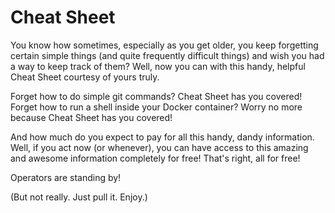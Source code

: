 # Cheat Sheet

You know how sometimes, especially as you get older, you keep forgetting certain simple things (and quite
frequently difficult things) and wish you had a way to keep track of them? Well, now you can with this handy,
helpful Cheat Sheet courtesy of yours truly.

Forget how to do simple git commands? Cheat Sheet has you covered!
Forget how to run a shell inside your Docker container? Worry no more because Cheat Sheet has you covered!

And how much do you expect to pay for all this handy, dandy information. Well, if you act now (or whenever),
you can have access to this amazing and awesome information completely for free! That's right, all for free!

Operators are standing by!

(But not really. Just pull it. Enjoy.)
